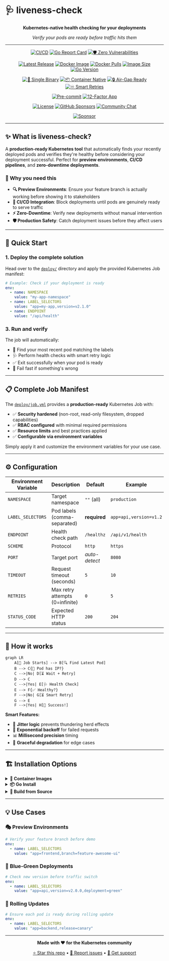 # 🩺 liveness-check

<div align="center">

**Kubernetes-native health checking for your deployments**

_Verify your pods are ready before traffic hits them_

---

<!-- Project Quality & Status -->

[![CI/CD](https://github.com/meysam81/liveness-check/actions/workflows/ci.yml/badge.svg)](https://github.com/meysam81/liveness-check/actions)
[![Go Report Card](https://goreportcard.com/badge/github.com/meysam81/liveness-check)](https://goreportcard.com/report/github.com/meysam81/liveness-check)
[![🛡️ Zero Vulnerabilities](https://img.shields.io/badge/🛡️_Zero_Vulnerabilities-Kubescape_Verified-brightgreen?style=flat-square)](https://github.com/meysam81/liveness-check/actions)

<!-- Distribution & Availability -->

[![Latest Release](https://img.shields.io/github/v/release/meysam81/liveness-check?style=flat-square&logo=github&color=blue)](https://github.com/meysam81/liveness-check/releases/latest)
[![Docker Image](https://img.shields.io/badge/docker-meysam81%2Fliveness--check-blue?style=flat-square&logo=docker)](https://hub.docker.com/r/meysam81/liveness-check)
[![Docker Pulls](https://img.shields.io/docker/pulls/meysam81/liveness-check?style=flat-square&logo=docker)](https://hub.docker.com/r/meysam81/liveness-check)
[![Image Size](https://img.shields.io/docker/image-size/meysam81/liveness-check?style=flat-square&logo=docker)](https://ghcr.io/meysam81/liveness-check)
[![Go Version](https://img.shields.io/github/go-mod/go-version/meysam81/liveness-check?style=flat-square&logo=go)](go.mod)

<!-- Features & Capabilities -->

[![🚀 Single Binary](https://img.shields.io/badge/🚀_Single-Binary-blueviolet?style=flat-square)](https://golang.org/)
[![📦 Container Native](https://img.shields.io/badge/📦_Container-Native-2496ED?style=flat-square&logo=docker)](https://kubernetes.io/)
[![🔒 Air-Gap Ready](https://img.shields.io/badge/🔒_Air--Gap-Compatible-darkred?style=flat-square)](#quick-start)
[![♾️ Smart Retries](https://img.shields.io/badge/♾️_Smart-Retries-teal?style=flat-square)](#how-it-works)

<!-- Code Quality & Tools -->

[![Pre-commit](https://img.shields.io/badge/Quality-pre--commit_hooks-FAB040?style=flat-square&logo=pre-commit)](https://pre-commit.com/)
[![12-Factor App](https://img.shields.io/badge/Architecture-12--Factor_App-blueviolet?style=flat-square)](https://12factor.net/)

<!-- License & Support -->

[![License](https://img.shields.io/badge/License-Apache--2.0-green.svg?style=flat-square)](LICENSE)
[![GitHub Sponsors](https://img.shields.io/github/sponsors/meysam81?style=flat-square&logo=github&color=pink)](https://github.com/sponsors/meysam81)
[![Community Chat](https://img.shields.io/badge/💬_Chat-Zulip-brightgreen?style=flat-square)](https://developer-friendly.zulipchat.com/)

[![Sponsor](https://img.shields.io/badge/💖_Sponsor_on_GitHub-@meysam81-pink?style=for-the-badge)](https://github.com/sponsors/meysam81)

</div>

---

## ✨ What is liveness-check?

A **production-ready Kubernetes tool** that automatically finds your recently deployed pods and verifies they're healthy before considering your deployment successful. Perfect for **preview environments**, **CI/CD pipelines**, and **zero-downtime deployments**.

### 🎯 Why you need this

- **🔍 Preview Environments**: Ensure your feature branch is actually working before showing it to stakeholders
- **🚀 CI/CD Integration**: Block deployments until pods are genuinely ready to serve traffic
- **⚡ Zero-Downtime**: Verify new deployments without manual intervention
- **🛡️ Production Safety**: Catch deployment issues before they affect users

---

## 🚀 Quick Start

### 1. Deploy the complete solution

Head over to the [`deploy/`](./deploy/) directory and apply the provided Kubernetes Job manifest:

```yaml
# Example: Check if your deployment is ready
env:
  - name: NAMESPACE
    value: "my-app-namespace"
  - name: LABEL_SELECTORS
    value: "app=my-app,version=v2.1.0"
  - name: ENDPOINT
    value: "/api/health"
```

### 3. Run and verify

The job will automatically:

- 🔎 Find your most recent pod matching the labels
- 🩺 Perform health checks with smart retry logic
- ✅ Exit successfully when your pod is ready
- 🚨 Fail fast if something's wrong

---

## 📋 Complete Job Manifest

The [`deploy/job.yml`](./deploy/job.yml) provides a **production-ready** Kubernetes Job with:

- ✅ **Security hardened** (non-root, read-only filesystem, dropped capabilities)
- ✅ **RBAC configured** with minimal required permissions
- ✅ **Resource limits** and best practices applied
- ✅ **Configurable via environment variables**

Simply apply it and customize the environment variables for your use case.

---

## ⚙️ Configuration

| Environment Variable | Description                     | Default       | Example                |
| -------------------- | ------------------------------- | ------------- | ---------------------- |
| `NAMESPACE`          | Target namespace                | `""` (all)    | `production`           |
| `LABEL_SELECTORS`    | Pod labels (comma-separated)    | **required**  | `app=api,version=v1.2` |
| `ENDPOINT`           | Health check path               | `/healthz`    | `/api/v1/health`       |
| `SCHEME`             | Protocol                        | `http`        | `https`                |
| `PORT`               | Target port                     | _auto-detect_ | `8080`                 |
| `TIMEOUT`            | Request timeout (seconds)       | `5`           | `10`                   |
| `RETRIES`            | Max retry attempts (0=infinite) | `0`           | `5`                    |
| `STATUS_CODE`        | Expected HTTP status            | `200`         | `204`                  |

---

## 🧠 How it works

```mermaid
graph LR
    A[🚀 Job Starts] --> B[🔍 Find Latest Pod]
    B --> C{📍 Pod has IP?}
    C -->|No| D[⏳ Wait + Retry]
    D --> C
    C -->|Yes| E[🩺 Health Check]
    E --> F{✅ Healthy?}
    F -->|No| G[⏳ Smart Retry]
    G --> E
    F -->|Yes| H[🎉 Success!]
```

**Smart Features:**

- 🎯 **Jitter logic** prevents thundering herd effects
- 🔄 **Exponential backoff** for failed requests
- 📊 **Millisecond precision** timing
- 🎪 **Graceful degradation** for edge cases

---

## 🏗️ Installation Options

<details>
<summary><b>🐳 Container Images</b></summary>

```bash
# GitHub Container Registry (recommended)
docker pull ghcr.io/meysam81/liveness-check:latest

# Docker Hub
docker pull meysam81/liveness-check:latest
```

</details>

<details>
<summary><b>📦 Go Install</b></summary>

```bash
go install github.com/meysam81/liveness-check@latest
```

</details>

<details>
<summary><b>🔧 Build from Source</b></summary>

```bash
git clone https://github.com/meysam81/liveness-check.git
cd liveness-check
go build -o liveness-check
```

</details>

---

## 💡 Use Cases

### 🎭 Preview Environments

```yaml
# Verify your feature branch before demo
env:
  - name: LABEL_SELECTORS
    value: "app=frontend,branch=feature-awesome-ui"
```

### 🚀 Blue-Green Deployments

```yaml
# Check new version before traffic switch
env:
  - name: LABEL_SELECTORS
    value: "app=api,version=v2.0.0,deployment=green"
```

### 🔄 Rolling Updates

```yaml
# Ensure each pod is ready during rolling update
env:
  - name: LABEL_SELECTORS
    value: "app=backend,release=canary"
```

---

<div align="center">

**Made with ❤️ for the Kubernetes community**

[⭐ Star this repo](https://github.com/meysam81/liveness-check) • [🐛 Report issues](https://github.com/meysam81/liveness-check/issues) • [💬 Get support](https://github.com/meysam81/liveness-check/discussions)

</div>
